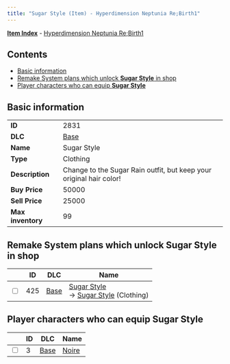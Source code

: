 ```yaml
---
title: "Sugar Style (Item) - Hyperdimension Neptunia Re;Birth1"
---
```


[**Item Index**](/neptunia/rb1/item/index.html) - [Hyperdimension Neptunia Re;Birth1](/neptunia/rb1)

## Contents

- [Basic information](#basic-information)
- [Remake System plans which unlock **Sugar Style** in shop](#remake-system-plans-which-unlock-sugar-style-in-shop)
- [Player characters who can equip **Sugar Style**](#player-characters-who-can-equip-sugar-style)

## Basic information

|   |   |
| -- | -- |
| **ID** | 2831 |
| **DLC** | [Base](/neptunia/rb1/dlc/1-base.html) |
| **Name** | Sugar Style |
| **Type** | Clothing |
| **Description** | Change to the Sugar Rain outfit, but keep your original hair color! |
| **Buy Price** | 50000 |
| **Sell Price** | 25000 |
| **Max inventory** | 99 |


## Remake System plans which unlock **Sugar Style** in shop

|    | ID | DLC | Name |
| -- | -- | --- | ---- |
| <input type="checkbox" id="rb1-remake-1-425" class="trackbox" /> | 425 | [Base](/neptunia/rb1/dlc/1-base.html) | [Sugar Style](/neptunia/rb1/remake/1-425-sugar-style.html)<br /> → [Sugar Style](/neptunia/rb1/item/1-2831-sugar-style.html) (Clothing) |


## Player characters who can equip **Sugar Style**

|    | ID | DLC | Name |
| -- | -- | --- | ---- |
| <input type="checkbox" id="rb1-player-1-3" class="trackbox" /> | 3 | [Base](/neptunia/rb1/dlc/1-base.html) | [Noire](/neptunia/rb1/player/1-3-noire.html) |
